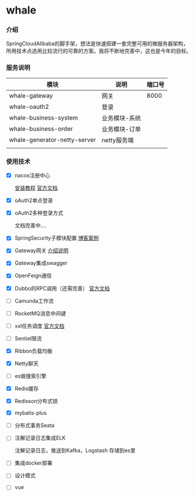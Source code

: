 # whale 
### 介绍
SpringCloudAlibaba的脚手架，想法是快速搭建一套完整可用的微服务器架构，所用技术点选用比较流行的可靠的方案。我将不断地完善中，这也是今年的目标。

### 服务说明    


|     模块 |    说明  |   端口号   |
| ---- | ---- | ---- |
|   whale-gateway   | 网关     |  8000   |
|   whale-oauth2   | 登录     |     |
|   whale-business-system   | 业务模块-系统     |      |
| whale-business-order | 业务模块-订单 |  |
|   whale-generator-netty-server   |    netty服务端  |        |
|      |      |      |



### 使用技术

- [x] nacos注册中心

  [安装教程](https://blog.csdn.net/qq_39381892/article/details/113715094)     [官方文档](https://nacos.io/zh-cn/docs/quick-start.html)

- [x] oAuth2单点登录

- [x] oAuth2多种登录方式

  文档完善中....

- [x] SpringSecurity子模块配置
  [博客案例](https://blog.csdn.net/qq_39381892/article/details/108438599)

- [x] Gateway网关
  [介绍说明](https://blog.csdn.net/qq_39381892/article/details/108438599)

- [x] Gateway集成swagger

- [x] OpenFeign通信

- [x] Dubbo的RPC调用（还需完善）
    [官方文档](https://github.com/alibaba/spring-cloud-alibaba/blob/master/spring-cloud-alibaba-examples/spring-cloud-alibaba-com.whale.api.dubbo-examples/README_CN.md)

- [ ] Camunda工作流

- [ ] RocketMQ消息中间键

- [ ] xxl任务调度
    [官方文档](https://www.xuxueli.com/xxl-job)

- [ ] Sentiel限流

- [x] Ribbon负载均衡

- [x] Netty聊天

- [ ] es做搜索引擎

- [x] Redis缓存

- [x] Redisson分布式锁

- [x] mybatis-plus

- [ ] 分布式事务Seata

- [ ] 注解记录日志集成ELK

    注解记录日志，推送到Kafka，Logstash 存储到es里

- [ ] 集成docker部署

- [ ] 设计模式

- [ ] vue
